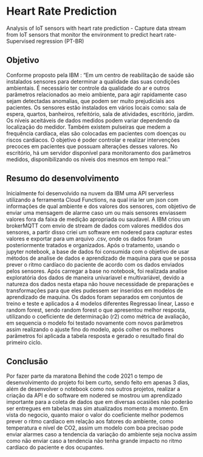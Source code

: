 # Heart Rate Prediction
Analysis of IoT sensors with heart rate prediction - Capture data stream from IoT sensors that monitor the environment to predict heart rate- Supervised regression (PT-BR)

## Objetivo

Conforme proposto pela IBM :
“Em um centro de reabilitação de saúde são instalados sensores para determinar a qualidade das suas condições ambientais. É necessário ter controle da qualidade do ar e outros parâmetros relacionados ao meio ambiente, para agir rapidamente caso sejam detectadas anomalias, que podem ser muito prejudiciais aos pacientes.
Os sensores estão instalados em vários locais como: sala de espera, quartos, banheiros, refeitório, sala de atividades, escritório, jardim.
Os níveis aceitáveis de dados medidos podem variar dependendo da localização do medidor.
Também existem pulseiras que medem a frequência cardíaca, elas são colocadas em pacientes com doenças ou riscos cardíacos. O objetivo é poder controlar e realizar intervenções precoces em pacientes que possuam alterações desses valores.
No escritório, há um servidor disponível para monitoramento dos parâmetros medidos, disponibilizando os níveis dos mesmos em tempo real.’’

## Resumo do desenvolvimento

Inicialmente foi desenvolvido na nuvem da IBM uma API serverless utilizando a ferramenta Cloud Functions, na qual iria ler um json com informações de qual ambiente e dos valores dos sensores, com objetivo de enviar uma mensagem de alarme caso um ou mais sensores enviassem valores fora da faixa de medição apropriada ou saudavel.
A IBM criou um brokerMQTT com envio de stream de dados com valores medidos dos sensores, a partir disso criei um software em nodered para capturar estes valores e exportar para um arquivo .csv, onde os dados foram posteriormente tratados e organizados.
Após o tratamento, usando o jupyter notebook, a base de dados foi consumida com o objetivo de usar métodos de analise de dados e aprendizado de maquina para que se possa prever o ritmo cardíaco do paciente de acordo com os dados enviados pelos sensores. Após carregar a base no notebook, foi realizada analise exploratória dos dados de maneira univariavel e multivariável, devido a natureza dos dados nesta etapa não houve necessidade de preparações e transformações para que eles pudessem ser inseridos em modelos de aprendizado de maquina.
Os dados foram separados em conjuntos de treino e teste e aplicados a 4 modelos diferentes Regressao linear, Lasso e random forest, sendo random forest o que apresentou melhor resposta, utilizando o coeficiente de determinação (r2) como métrica de avaliação, em sequencia o modelo foi testado novamente com novos parâmetros assim realizando o ajuste fino do modelo, após colher os melhores parâmetros foi aplicada a tabela resposta e gerado o resultado final do primeiro ciclo.

## Conclusão

Por fazer parte da maratona Behind the code 2021 o tempo de desenvolvimento do projeto foi bem curto, sendo feito em apenas 3 dias, além de desenvolver o notebook como nos outros projetos, realizar a criação da API e do software em nodered se mostrou um aprendizado importante para a coleta de dados que em diversas ocasiões não poderão ser entregues em tabelas mas sim atualizados momento a momento.
Em vista do negocio, quanto maior o valor do coeficiente melhor podemos prever o ritmo cardíaco em relação aos fatores do ambiente, como temperatura e nível de CO2, assim um modelo com boa precisao pode enviar alarmes caso a tendencia da variação do ambiente seja nociva assim como não enviar caso a tendencia não tenha grande impacto no ritmo cardíaco do paciente e dos ocupantes.
